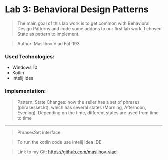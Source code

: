 # Lab 3: Behavioral Design Patterns

>The main goal of this lab work is to get common with Behavioral Design Patterns and code some addons to our first lab work. I chosed State as pattern to implement.

>Author: Maslihov Vlad Faf-193 

### Used Technologies:

- Windows 10 
- Kotlin
- Intelij Idea

### Implementation:
> Pattern: State
> Changes: now the seller has a set of phrases (phrasesset.kt), which has several states (Morning, Afternoon, Evening). Depending on the time, different states are used from time to time

----------------------------------------------------------------
>PhrasesSet interface


>To run the kotlin code use Intelij Idea IDE 


> Link to my Git: https://github.com/maslihov-vlad
